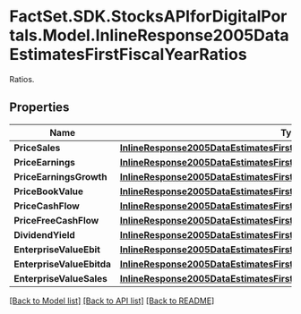 # FactSet.SDK.StocksAPIforDigitalPortals.Model.InlineResponse2005DataEstimatesFirstFiscalYearRatios
Ratios.

## Properties

Name | Type | Description | Notes
------------ | ------------- | ------------- | -------------
**PriceSales** | [**InlineResponse2005DataEstimatesFirstFiscalYearRatiosPriceSales**](InlineResponse2005DataEstimatesFirstFiscalYearRatiosPriceSales.md) |  | [optional] 
**PriceEarnings** | [**InlineResponse2005DataEstimatesFirstFiscalYearRatiosPriceEarnings**](InlineResponse2005DataEstimatesFirstFiscalYearRatiosPriceEarnings.md) |  | [optional] 
**PriceEarningsGrowth** | [**InlineResponse2005DataEstimatesFirstFiscalYearRatiosPriceEarningsGrowth**](InlineResponse2005DataEstimatesFirstFiscalYearRatiosPriceEarningsGrowth.md) |  | [optional] 
**PriceBookValue** | [**InlineResponse2005DataEstimatesFirstFiscalYearRatiosPriceBookValue**](InlineResponse2005DataEstimatesFirstFiscalYearRatiosPriceBookValue.md) |  | [optional] 
**PriceCashFlow** | [**InlineResponse2005DataEstimatesFirstFiscalYearRatiosPriceCashFlow**](InlineResponse2005DataEstimatesFirstFiscalYearRatiosPriceCashFlow.md) |  | [optional] 
**PriceFreeCashFlow** | [**InlineResponse2005DataEstimatesFirstFiscalYearRatiosPriceFreeCashFlow**](InlineResponse2005DataEstimatesFirstFiscalYearRatiosPriceFreeCashFlow.md) |  | [optional] 
**DividendYield** | [**InlineResponse2005DataEstimatesFirstFiscalYearRatiosDividendYield**](InlineResponse2005DataEstimatesFirstFiscalYearRatiosDividendYield.md) |  | [optional] 
**EnterpriseValueEbit** | [**InlineResponse2005DataEstimatesFirstFiscalYearRatiosEnterpriseValueEbit**](InlineResponse2005DataEstimatesFirstFiscalYearRatiosEnterpriseValueEbit.md) |  | [optional] 
**EnterpriseValueEbitda** | [**InlineResponse2005DataEstimatesFirstFiscalYearRatiosEnterpriseValueEbitda**](InlineResponse2005DataEstimatesFirstFiscalYearRatiosEnterpriseValueEbitda.md) |  | [optional] 
**EnterpriseValueSales** | [**InlineResponse2005DataEstimatesFirstFiscalYearRatiosEnterpriseValueSales**](InlineResponse2005DataEstimatesFirstFiscalYearRatiosEnterpriseValueSales.md) |  | [optional] 

[[Back to Model list]](../README.md#documentation-for-models) [[Back to API list]](../README.md#documentation-for-api-endpoints) [[Back to README]](../README.md)


